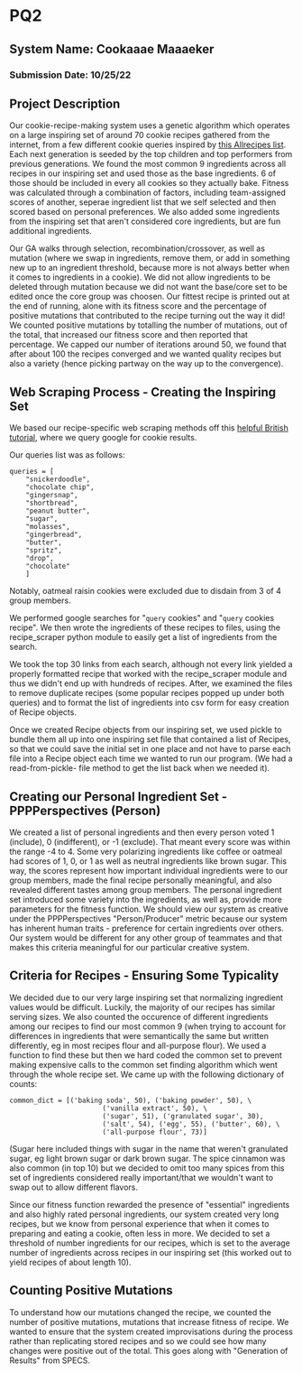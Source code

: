# PQ2

## System Name: Cookaaae Maaaeker
### Submission Date: 10/25/22

## Project Description

Our cookie-recipe-making system uses a genetic algorithm which operates on a large inspiring set of around 70 cookie recipes gathered from the internet, from a few different cookie queries inspired by [this Allrecipes list](https://www.allrecipes.com/gallery/most-popular-types-of-cookies/). 
Each next generation is seeded by the top children and top performers from previous generations. 
We found the most common 9 ingredients across all recipes in our inspiring set and used those as the base ingredients. 6 of those should be included in every all cookies so they actually bake. Fitness was calculated through a combination of factors, including team-assigned scores of another, seperae ingredient list that we self selected and then scored based on personal preferences. We also added some ingredients from the inspiring set that aren't considered core ingredients, but are fun additional ingredients.

Our GA walks through selection, recombination/crossover, as well as mutation (where we swap in ingredients, remove them, or add in something new up to an ingredient threshold, because more is not always better when it comes to ingredients in a cookie). We did not allow ingredients to be deleted through mutation because we did not want the base/core set to be edited once the core group was choosen. 
Our fittest recipe is printed out at the end of running, alone with its fitness score and the percentage of positive mutations that contributed to the recipe turning out the way it did! We counted positive mutations by totalling the number of mutations, out of the total, that increased our fitness score and then reported that percentage. 
We capped our number of iterations around 50, we found that after about 100 the recipes converged and we wanted quality recipes but also a variety (hence picking partway on the way up to the convergence).

## Web Scraping Process - Creating the Inspiring Set

We based our recipe-specific web scraping methods off this [helpful British tutorial](https://practicaldatascience.co.uk/data-science/how-to-scrape-google-search-results-using-python), where we query google for cookie results.

Our queries list was as follows:
```
queries = [
    "snickerdoodle",
    "chocolate chip",
    "gingersnap",
    "shortbread",
    "peanut butter",
    "sugar",
    "molasses",
    "gingerbread",
    "butter",
    "spritz",
    "drop",
    "chocolate"
    ]
```
Notably, oatmeal raisin cookies were excluded due to disdain from 3 of 4 group members.

We performed google searches for "`query` cookies" and "`query` cookies recipe".
We then wrote the ingredients of these recipes to files, using the recipe_scraper python module to easily get a list of ingredients from the search.

We took the top 30 links from each search, although not every link yielded a properly formatted recipe that worked with the recipe_scraper module and thus we didn't end up with hundreds of recipes. After, we examined the files to remove duplicate recipes (some popular recipes popped up under both queries) and
to format the list of ingredients into csv form for easy creation of Recipe objects.

Once we created Recipe objects from our inspiring set, we used pickle to bundle them all up into one inspiring set file that contained a list of Recipes, so that we could save the initial set in one place and not have to parse each file into a Recipe object each time we wanted to run our program.
(We had a read-from-pickle- file method to get the list back when we needed it).

## Creating our Personal Ingredient Set - PPPPerspectives (Person)

We created a list of personal ingredients and then every person voted 1 (include), 0 (indifferent), or -1 (exclude). That meant every score was within the range -4 to 4. Some very polarizing ingredients like coffee or oatmeal had scores of 1, 0, or 1 as well as neutral ingredients like brown sugar. This way, the scores represent how important individual ingredients were to our group members, made the final recipe personally meaningful, and also revealed different tastes among group members. The personal ingredient set introduced some variety into the ingredients, as well as, provide more parameters for the fitness function. We should view our system as creative under the PPPPerspectives "Person/Producer" metric because our system has inherent human traits - preference for certain ingredients over others. Our system would be different for any other group of teammates and that makes this criteria meaningful for our particular creative system. 

## Criteria for Recipes - Ensuring Some Typicality

We decided due to our very large inspiring set that normalizing ingredient values would be difficult. Luckily, the majority of our recipes has similar serving sizes. We also counted the occurence of different ingredients among our recipes to find our most common 9 (when trying to account for differences in ingredients that were semantically the same but written differently, eg in most recipes flour and all-purpose flour). 
We used a function to find these but then we hard coded the common set to prevent making expensive calls to the common set finding algorithm which went through the whole recipe set.
We came up with the following dictionary of counts:
```
common_dict = [('baking soda', 50), ('baking powder', 50), \
                       ('vanilla extract', 50), \
                       ('sugar', 51), ('granulated sugar', 30),
                       ('salt', 54), ('egg', 55), ('butter', 60), \
                       ('all-purpose flour', 73)]

```
(Sugar here included things with sugar in the name that weren't granulated sugar, eg light brown sugar or dark brown sugar.
The spice cinnamon was also common (in top 10) but we decided to omit too many spices from this set of ingredients considered really important/that we wouldn't want to swap out to allow different flavors.

Since our fitness function rewarded the presence of "essential" ingredients and also highly rated personal ingredients, our system created very long recipes, but we know from personal experience that when it comes to preparing and eating a cookie, often less in more.
We decided to set a threshold of number ingredients for our recipes, which is set to the average number of ingredients across recipes in our inspiring set (this worked out to yield recipes of about length 10).

## Counting Positive Mutations 
To understand how our mutations changed the recipe, we counted the number of positive mutations, mutations that increase fitness of recipe. 
We wanted to ensure that the system created improvisations during the process rather than replicating stored recipes and so we could see how many changes were positive out of the total. This goes along with "Generation of Results" from SPECS. 
